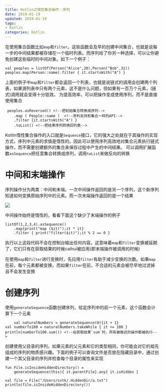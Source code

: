 ```yaml
---
title: Kotlin之惰性集合操作：序列
date: 2019-01-19
updated: 2019-01-19
tags:
- Kotlin
categories: Kotlin
---
```


在使用集合函数比如`map`和`filter`。这些函数会及早的创建中间集合，也就是说每一步的中间结果都被存储在一个临时列表。而序列给了你另一种选择，可以让你避免创建这些临时的中间对象。如下一个例子：

    val peoples = listOf(Person("Alice",20),Person("Bob",31))
    peoples.map(Person::name).filter { it.startsWith("A") }

上面的例子中`map`和`filter`都会返回一个列表，也就是说链式的调用会创建两个列表，如果源列表中只有两个元素，这不是什么问题，但如果有一百万个元素，(链式)调用就会变得十分低效。
为提高效率，可以把操作变成使用序列，而不是直接使用集合

     peoples.asReversed() <!--把初始集合转换成序列-->
        .map ( People::name )  <!--序列支持和集合一样的API-->
        .filter {it.startsWith("A") }
        .toList() <!--把结果序列转换回列表-->

Kotlin惰性集合操作的入口就是`Sequence`接口，它的强大之处就在于其操作的实现方式，序列中元素的求值是惰性的。因此可以使用序列高效地对集合元素执行链式操作，而不需要创建额外的集合来保存过程中产生的中间结果。
可以调用扩展函数`asSequence`把任意集合转换成序列，调用`toList`来做反向的转换

# 中间和末端操作

序列操作分为两类：中间和末端。一次中间操作返回的是另一个序列，这个新序列知道如何变换原始序列中的元素。而一次末端操作返回的是一个结果 

![](https://upload-images.jianshu.io/upload_images/2349677-7495f4baeb2e96ad.png?imageMogr2/auto-orient/strip%7CimageView2/2/w/800)

中间操作始终是惰性的，看看下面这个缺少了末端操作的例子

    listOf(1,2,3,4).asSequence()
        .map{print("map ($it)");it * it}
        .filter { print("filter($it)");it % 2 == 0 }
执行以上这段代码不会在控制台输出任何内容。这意味着`map`和`filter`变换被延期了，它们只有在获取结果的时候caihui被应用(即末端操作被调用的时候)

在使用`map`和`filter`进行变换时，先应用`filter`有助于减少变换的次数。如果`map`在前，每个元素都被变换。而如果`filter`在前，不合适的元素会被尽早地过滤掉且不会发生变换


# 创建序列

使用`generateSequence`函数创建序列，给定序列中的前一个元素，这个函数会计算下一个元素

        val naturalNumbers = generateSequence(0){it + 1}
    val numberTo100 = naturalNumbers.takeWhile { it <= 100 }
    println(numberTo100.sum()) <!--在获取结果`sum`时，所有被推迟的操作都被执行-->


创建使用父目录的序列，如果元素的父元素和它的类型相同，你可能会对它的祖先组成的序列的物质感兴趣。下面的例子可以查询文件是否放在隐藏目录中，通过创建一个其父目录的序列并检查每个目录的属性来实现

    fun File.isInsideHiddenDirectory() =
        generateSequence(this){ it.parentFile}.any{ it.isHidden }
        
    val file = File("/Users/svtk/.HiddenDir/a.txt")
    println(file.isInsideHiddenDirectory())

